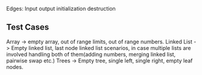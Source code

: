 Edges:
Input output initialization destruction
## Test Cases
Array -> empty array, out of range limits, out of range numbers.
Linked List -> Empty linked list, last node linked list scenarios, in case multiple lists are involved handling both of them(adding numbers, merging linked list, pairwise swap etc.)
Trees -> Empty tree, single left, single right, empty leaf nodes.

